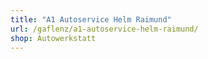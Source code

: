 ```yaml
---
title: "A1 Autoservice Helm Raimund"
url: /gaflenz/a1-autoservice-helm-raimund/
shop: Autowerkstatt
---
```

